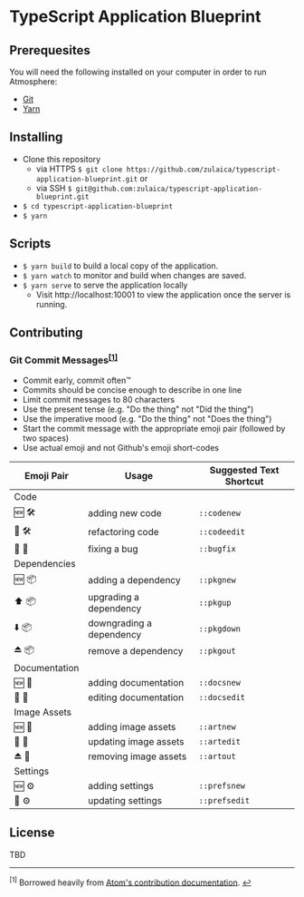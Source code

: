# TypeScript Application Blueprint

## Prerequesites

You will need the following installed on your computer in order to run
Atmosphere:

- [Git](https://git-scm.com/)
- [Yarn](https://yarnpkg.com/)

## Installing

- Clone this repository
  - via HTTPS `$ git clone https://github.com/zulaica/typescript-application-blueprint.git` or
  - via SSH `$ git@github.com:zulaica/typescript-application-blueprint.git`
- `$ cd typescript-application-blueprint`
- `$ yarn`

## Scripts

- `$ yarn build` to build a local copy of the application.
- `$ yarn watch` to monitor and build when changes are saved.
- `$ yarn serve` to serve the application locally
  - Visit http://localhost:10001 to view the application once the server is running.

## Contributing

### Git Commit Messages<sup id='anchor1'>[[1]](#footnote1)</sup>

- Commit early, commit often™
- Commits should be concise enough to describe in one line
- Limit commit messages to 80 characters
- Use the present tense (e.g. "Do the thing" not "Did the thing")
- Use the imperative mood (e.g. "Do the thing" not "Does the thing")
- Start the commit message with the appropriate emoji pair (followed by two
  spaces)
- Use actual emoji and not Github's emoji short-codes

| Emoji Pair    | Usage                    | Suggested Text Shortcut |
| ------------- | ------------------------ | ----------------------- |
| Code          |                          |
| 🆕 🛠          | adding new code          | `::codenew`             |
| 🔄 🛠          | refactoring code         | `::codeedit`            |
| 💨 🐛         | fixing a bug             | `::bugfix`              |
| Dependencies  |                          |
| 🆕 📦         | adding a dependency      | `::pkgnew`              |
| ⬆️ 📦         | upgrading a dependency   | `::pkgup`               |
| ⬇️ 📦         | downgrading a dependency | `::pkgdown`             |
| ⏏️ 📦         | remove a dependency      | `::pkgout`              |
| Documentation |                          |
| 🆕 📝         | adding documentation     | `::docsnew`             |
| 🔄 📝         | editing documentation    | `::docsedit`            |
| Image Assets  |                          |
| 🆕 🎨         | adding image assets      | `::artnew`              |
| 🔄 🎨         | updating image assets    | `::artedit`             |
| ⏏️ 🎨         | removing image assets    | `::artout`              |
| Settings      |                          |
| 🆕 ⚙️         | adding settings          | `::prefsnew`            |
| 🔄 ⚙️         | updating settings        | `::prefsedit`           |

## License

TBD

---

<sup id='footnote1'>[1]</sup> Borrowed heavily from [Atom's contribution documentation](https://github.com/atom/atom/blob/master/CONTRIBUTING.md#git-commit-messages). [↩️](#anchor1)
